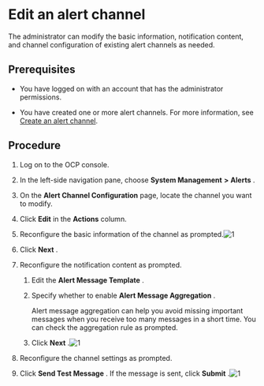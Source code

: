 Edit an alert channel 
==========================================

The administrator can modify the basic information, notification content, and channel configuration of existing alert channels as needed. 

Prerequisites 
----------------------------------

* You have logged on with an account that has the administrator permissions.

  

* You have created one or more alert channels. For more information, see [Create an alert channel](8.create-alarm-channel-1.md).

  




Procedure 
------------------------------

1. Log on to the OCP console.

   

2. In the left-side navigation pane, choose **System Management** **\>** **Alerts** .

   

3. On the **Alert Channel Configuration** page, locate the channel you want to modify.

   

4. Click **Edit** in the **Actions** column.

   

5. Reconfigure the basic information of the channel as prompted.![1](https://help-static-aliyun-doc.aliyuncs.com/assets/img/en-US/5314306461/p384373.png)

   

6. Click **Next** .

   

7. Reconfigure the notification content as prompted. 

   1. Edit the **Alert Message Template** .

      
   
   2. Specify whether to enable **Alert Message Aggregation** . 

      Alert message aggregation can help you avoid missing important messages when you receive too many messages in a short time. You can check the aggregation rule as prompted.
      
   
   3. Click **Next** .![1](https://help-static-aliyun-doc.aliyuncs.com/assets/img/en-US/6314306461/p384380.png)

      
   

   

8. Reconfigure the channel settings as prompted.

   

9. Click **Send Test Message** . If the message is sent, click **Submit** .![1](https://help-static-aliyun-doc.aliyuncs.com/assets/img/en-US/6314306461/p384384.png)

   



